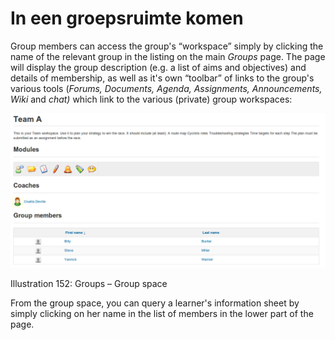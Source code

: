 # In een groepsruimte komen

Group members can access the group's “workspace” simply by clicking the name of the relevant group in the listing on the main _Groups_ page. The page will display the group description \(e.g. a list of aims and objectives\) and details of membership, as well as it's own “toolbar” of links to the group's various tools \(_Forums, Documents, Agenda, Assignments, Announcements, Wiki_ and _chat\)_ which link to the various \(private\) group workspaces:

![](../../.gitbook/assets/images217%20%283%29.png)

Illustration 152: Groups – Group space

From the group space, you can query a learner's information sheet by simply clicking on her name in the list of members in the lower part of the page.

